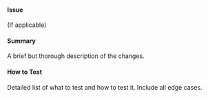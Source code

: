 #### Issue
(If applicable)

#### Summary
A brief but thorough description of the changes.

#### How to Test
Detailed list of what to test and how to test it. Include all edge cases.
